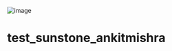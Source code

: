 ![image](https://github.com/user-attachments/assets/3f24cbfe-a62e-435c-9b30-f68f549cb658)
# test_sunstone_ankitmishra
